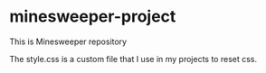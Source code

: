 # minesweeper-project
This is Minesweeper repository


The style.css is a custom file that I use in my projects to reset css.